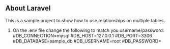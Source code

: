 ## About Laravel

This is a sample project to show how to use relationships on multiple tables.

1. On the .env file change the following to match you username/password:
#DB_CONNECTION=mysql
#DB_HOST=127.0.0.1
#DB_PORT=3306
#DB_DATABASE=sample_db
#DB_USERNAME=root
#DB_PASSWORD=

